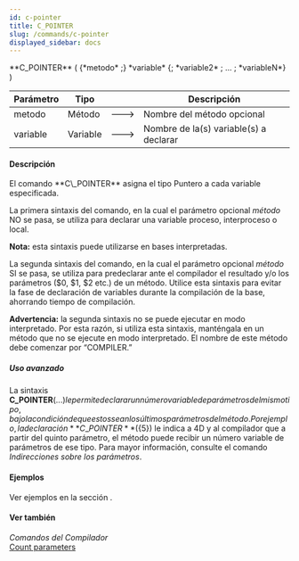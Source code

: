 ```yaml
---
id: c-pointer
title: C_POINTER
slug: /commands/c-pointer
displayed_sidebar: docs
---
```


<!--REF #_command_.C_POINTER.Syntax-->**C_POINTER** ( {*metodo* ;} *variable* {; *variable2* ; ... ; *variableN*} )<!-- END REF-->
<!--REF #_command_.C_POINTER.Params-->
| Parámetro | Tipo |  | Descripción |
| --- | --- | --- | --- |
| metodo | Método | &#x1F852; | Nombre del método opcional |
| variable | Variable | &#x1F852; | Nombre de la(s) variable(s) a declarar |

<!-- END REF-->

#### Descripción 

<!--REF #_command_.C_POINTER.Summary-->El comando **C\_POINTER** asigna el tipo Puntero a cada variable especificada.<!-- END REF-->

La primera sintaxis del comando, en la cual el parámetro opcional *método* NO se pasa, se utiliza para declarar una variable proceso, interproceso o local. 

**Nota:** esta sintaxis puede utilizarse en bases interpretadas.

La segunda sintaxis del comando, en la cual el parámetro opcional *método* SI se pasa, se utiliza para predeclarar ante el compilador el resultado y/o los parámetros ($0, $1, $2 etc.) de un método. Utilice esta sintaxis para evitar la fase de declaración de variables durante la compilación de la base, ahorrando tiempo de compilación.

**Advertencia:** la segunda sintaxis no se puede ejecutar en modo interpretado. Por esta razón, si utiliza esta sintaxis, manténgala en un método que no se ejecute en modo interpretado. El nombre de este método debe comenzar por “COMPILER.”

##### Uso avanzado 

La sintaxis **C\_POINTER**(${...}) le permite declarar un número variable de parámetros del mismo tipo, bajo la condición de que estos sean los últimos parámetros del método. Por ejemplo, la declaración **C\_POINTER**(${5}) le indica a 4D y al compilador que a partir del quinto parámetro, el método puede recibir un número variable de parámetros de ese tipo. Para mayor información, consulte el comando *Indirecciones sobre los parámetros*.

#### Ejemplos 

Ver ejemplos en la sección .

#### Ver también 

*Comandos del Compilador*  
[Count parameters](count-parameters.md)  